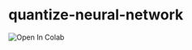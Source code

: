 # quantize-neural-network
![Open In Colab](https://colab.research.google.com/assets/colab-badge.svg)
